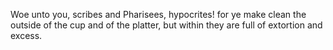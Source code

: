 Woe unto you, scribes and Pharisees, hypocrites! for ye make clean the outside of the cup and of the platter, but within they are full of extortion and excess.
